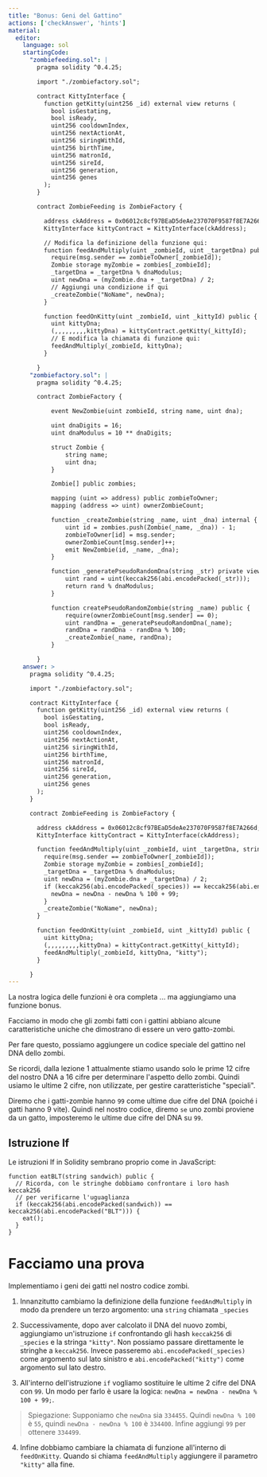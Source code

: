 ```yaml
---
title: "Bonus: Geni del Gattino"
actions: ['checkAnswer', 'hints']
material:
  editor:
    language: sol
    startingCode:
      "zombiefeeding.sol": |
        pragma solidity ^0.4.25;

        import "./zombiefactory.sol";

        contract KittyInterface {
          function getKitty(uint256 _id) external view returns (
            bool isGestating,
            bool isReady,
            uint256 cooldownIndex,
            uint256 nextActionAt,
            uint256 siringWithId,
            uint256 birthTime,
            uint256 matronId,
            uint256 sireId,
            uint256 generation,
            uint256 genes
          );
        }

        contract ZombieFeeding is ZombieFactory {

          address ckAddress = 0x06012c8cf97BEaD5deAe237070F9587f8E7A266d;
          KittyInterface kittyContract = KittyInterface(ckAddress);

          // Modifica la definizione della funzione qui:
          function feedAndMultiply(uint _zombieId, uint _targetDna) public {
            require(msg.sender == zombieToOwner[_zombieId]);
            Zombie storage myZombie = zombies[_zombieId];
            _targetDna = _targetDna % dnaModulus;
            uint newDna = (myZombie.dna + _targetDna) / 2;
            // Aggiungi una condizione if qui
            _createZombie("NoName", newDna);
          }

          function feedOnKitty(uint _zombieId, uint _kittyId) public {
            uint kittyDna;
            (,,,,,,,,,kittyDna) = kittyContract.getKitty(_kittyId);
            // E modifica la chiamata di funzione qui:
            feedAndMultiply(_zombieId, kittyDna);
          }

        }
      "zombiefactory.sol": |
        pragma solidity ^0.4.25;

        contract ZombieFactory {

            event NewZombie(uint zombieId, string name, uint dna);

            uint dnaDigits = 16;
            uint dnaModulus = 10 ** dnaDigits;

            struct Zombie {
                string name;
                uint dna;
            }

            Zombie[] public zombies;

            mapping (uint => address) public zombieToOwner;
            mapping (address => uint) ownerZombieCount;

            function _createZombie(string _name, uint _dna) internal {
                uint id = zombies.push(Zombie(_name, _dna)) - 1;
                zombieToOwner[id] = msg.sender;
                ownerZombieCount[msg.sender]++;
                emit NewZombie(id, _name, _dna);
            }

            function _generatePseudoRandomDna(string _str) private view returns (uint) {
                uint rand = uint(keccak256(abi.encodePacked(_str)));
                return rand % dnaModulus;
            }

            function createPseudoRandomZombie(string _name) public {
                require(ownerZombieCount[msg.sender] == 0);
                uint randDna = _generatePseudoRandomDna(_name);
                randDna = randDna - randDna % 100;
                _createZombie(_name, randDna);
            }

        }
    answer: >
      pragma solidity ^0.4.25;

      import "./zombiefactory.sol";

      contract KittyInterface {
        function getKitty(uint256 _id) external view returns (
          bool isGestating,
          bool isReady,
          uint256 cooldownIndex,
          uint256 nextActionAt,
          uint256 siringWithId,
          uint256 birthTime,
          uint256 matronId,
          uint256 sireId,
          uint256 generation,
          uint256 genes
        );
      }

      contract ZombieFeeding is ZombieFactory {

        address ckAddress = 0x06012c8cf97BEaD5deAe237070F9587f8E7A266d;
        KittyInterface kittyContract = KittyInterface(ckAddress);

        function feedAndMultiply(uint _zombieId, uint _targetDna, string _species) public {
          require(msg.sender == zombieToOwner[_zombieId]);
          Zombie storage myZombie = zombies[_zombieId];
          _targetDna = _targetDna % dnaModulus;
          uint newDna = (myZombie.dna + _targetDna) / 2;
          if (keccak256(abi.encodePacked(_species)) == keccak256(abi.encodePacked("kitty"))) {
            newDna = newDna - newDna % 100 + 99;
          }
          _createZombie("NoName", newDna);
        }

        function feedOnKitty(uint _zombieId, uint _kittyId) public {
          uint kittyDna;
          (,,,,,,,,,kittyDna) = kittyContract.getKitty(_kittyId);
          feedAndMultiply(_zombieId, kittyDna, "kitty");
        }

      }
---
```


La nostra logica delle funzioni è ora completa ... ma aggiungiamo una funzione bonus.

Facciamo in modo che gli zombi fatti con i gattini abbiano alcune caratteristiche uniche che dimostrano di essere un vero gatto-zombi.

Per fare questo, possiamo aggiungere un codice speciale del gattino nel DNA dello zombi.

Se ricordi, dalla lezione 1 attualmente stiamo usando solo le prime 12 cifre del nostro DNA a 16 cifre per determinare l'aspetto dello zombi. Quindi usiamo le ultime 2 cifre, non utilizzate, per gestire caratteristiche "speciali". 

Diremo che i gatti-zombie hanno `99` come ultime due cifre del DNA (poiché i gatti hanno 9 vite). Quindi nel nostro codice, diremo `se` uno zombi proviene da un gatto, imposteremo le ultime due cifre del DNA su `99`.

## Istruzione If

Le istruzioni If in Solidity sembrano proprio come in JavaScript:

```
function eatBLT(string sandwich) public {
  // Ricorda, con le stringhe dobbiamo confrontare i loro hash keccak256
  // per verificarne l'uguaglianza
  if (keccak256(abi.encodePacked(sandwich)) == keccak256(abi.encodePacked("BLT"))) {
    eat();
  }
}
```

# Facciamo una prova

Implementiamo i geni dei gatti nel nostro codice zombi.

1. Innanzitutto cambiamo la definizione della funzione `feedAndMultiply` in modo da prendere un terzo argomento: una `string` chiamata `_species`

2. Successivamente, dopo aver calcolato il DNA del nuovo zombi, aggiungiamo un'istruzione `if` confrontando gli hash `keccak256` di `_species` e la stringa `"kitty"`. Non possiamo passare direttamente le stringhe a `keccak256`. Invece passeremo `abi.encodePacked(_species)` come argomento sul lato sinistro e `abi.encodePacked("kitty")` come argomento sul lato destro.

3. All'interno dell'istruzione `if` vogliamo sostituire le ultime 2 cifre del DNA con `99`. Un modo per farlo è usare la logica: `newDna = newDna - newDna % 100 + 99;`.

> Spiegazione: Supponiamo che `newDna` sia `334455`. Quindi `newDna % 100` è `55`, quindi `newDna - newDna % 100` è `334400`. Infine aggiungi `99` per ottenere `334499`.

4. Infine dobbiamo cambiare la chiamata di funzione all'interno di `feedOnKitty`. Quando si chiama `feedAndMultiply` aggiungere il parametro `"kitty"` alla fine.
